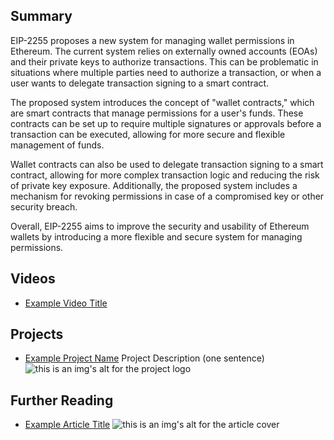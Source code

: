 ## Summary

EIP-2255 proposes a new system for managing wallet permissions in Ethereum. The current system relies on externally owned accounts (EOAs) and their private keys to authorize transactions. This can be problematic in situations where multiple parties need to authorize a transaction, or when a user wants to delegate transaction signing to a smart contract.

The proposed system introduces the concept of "wallet contracts," which are smart contracts that manage permissions for a user's funds. These contracts can be set up to require multiple signatures or approvals before a transaction can be executed, allowing for more secure and flexible management of funds.

Wallet contracts can also be used to delegate transaction signing to a smart contract, allowing for more complex transaction logic and reducing the risk of private key exposure. Additionally, the proposed system includes a mechanism for revoking permissions in case of a compromised key or other security breach.

Overall, EIP-2255 aims to improve the security and usability of Ethereum wallets by introducing a more flexible and secure system for managing permissions.

## Videos

- [Example Video Title](https://www.youtube.com/watch?v=TDGq4aeevgY)

## Projects

- [Example Project Name](https://xxxx.xxx/xxxxx) Project Description (one sentence) ![this is an img's alt for the project logo](https://xxxx.xxx/project-logo.xxx)

## Further Reading

- [Example Article Title](https://xxxx.xxx/xxxxx) ![this is an img's alt for the article cover](https://xxxx.xxx/article-cover.xxx)
